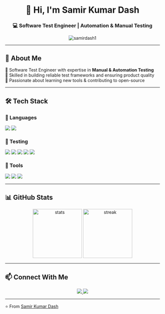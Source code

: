 <!-- Profile Header -->
<h1 align="center">👋 Hi, I'm Samir Kumar Dash</h1>
<h3 align="center">💻 Software Test Engineer | Automation & Manual Testing</h3>

<p align="center">
  <img src="https://komarev.com/ghpvc/?username=samirdash1&label=Profile%20views&color=0e75b6&style=flat" alt="samirdash1" /> 
</p>

---

## 🚀 About Me  
🔹 Software Test Engineer with expertise in **Manual & Automation Testing**  
🔹 Skilled in building reliable test frameworks and ensuring product quality  
🔹 Passionate about learning new tools & contributing to open-source  

---

## 🛠️ Tech Stack  

### 🔹 Languages  
<p>
  <img src="https://img.shields.io/badge/Java-ED8B00?style=for-the-badge&logo=java&logoColor=white"/>
  <img src="https://img.shields.io/badge/SQL-025E8C?style=for-the-badge&logo=database&logoColor=white"/>
</p>

### 🔹 Testing  
<p>
  <img src="https://img.shields.io/badge/Selenium-43B02A?style=for-the-badge&logo=selenium&logoColor=white"/>
  <img src="https://img.shields.io/badge/REST%20Assured-FF6F00?style=for-the-badge"/>
  <img src="https://img.shields.io/badge/Postman-FF6C37?style=for-the-badge&logo=postman&logoColor=white"/>
  <img src="https://img.shields.io/badge/TestNG-009688?style=for-the-badge"/>
  <img src="https://img.shields.io/badge/Zephyr-0A66C2?style=for-the-badge"/>
</p>

### 🔹 Tools  
<p>
  <img src="https://img.shields.io/badge/Git-F05032?style=for-the-badge&logo=git&logoColor=white"/>
  <img src="https://img.shields.io/badge/Jenkins-D24939?style=for-the-badge&logo=jenkins&logoColor=white"/>
  <img src="https://img.shields.io/badge/Jira-0052CC?style=for-the-badge&logo=jira&logoColor=white"/>
</p>

---

## 📊 GitHub Stats  

<p align="center">
  <img src="https://github-readme-stats.vercel.app/api?username=samirdash1&show_icons=true&theme=tokyonight" alt="stats" height="160"/>
  <img src="https://github-readme-streak-stats.herokuapp.com/?user=samirdash1&theme=tokyonight" alt="streak" height="160"/>
</p>

---

## 📫 Connect With Me  

<p align="center">
  <a href="mailto:samirdash1895@gmail.com">
    <img src="https://img.shields.io/badge/Email-D14836?style=for-the-badge&logo=gmail&logoColor=white"/>
  </a>
  <a href="https://www.linkedin.com/in/samir-kumar-dash-06624028a" target="_blank">
    <img src="https://img.shields.io/badge/LinkedIn-0077B5?style=for-the-badge&logo=linkedin&logoColor=white"/>
  </a>
</p>

---

⭐️ From [Samir Kumar Dash](https://github.com/samirdash1)
